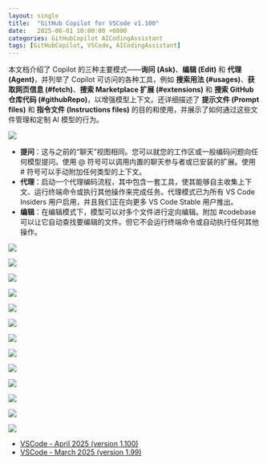 ```yaml
---
layout: single
title:  "GitHub Copilot for VSCode v1.100"
date:   2025-06-01 10:00:00 +0800
categories: GitHubCopilot AICodingAssistant
tags: [GitHubCopilot, VSCode, AICodingAssistant]
---
```


本文档介绍了 Copilot 的三种主要模式——**询问 (Ask)**、**编辑 (Edit)** 和 **代理 (Agent)**，并列举了 Copilot 可访问的各种工具，例如 **搜索用法 (#usages)**、**获取网页信息 (#fetch)**、**搜索 Marketplace 扩展 (#extensions)** 和 **搜索 GitHub 仓库代码 (#githubRepo)**，以增强模型上下文。还详细描述了 **提示文件 (Prompt files)** 和 **指令文件 (Instructions files)** 的目的和使用，并展示了如何通过这些文件管理和定制 AI 模型的行为。

<!--more-->

![](/images/2025/VSCode-GitHubCopilot/GitHubCopilot.png)

- **提问**：这与之前的“聊天”视图相同。您可以就您的工作区或一般编码问题向任何模型提问。使用 @ 符号可以调用内置的聊天参与者或已安装的扩展。使用 # 符号可以手动附加任何类型的上下文。
- **代理**：启动一个代理编码流程，其中包含一套工具，使其能够自主收集上下文、运行终端命令或执行其他操作来完成任务。代理模式已为所有 VS Code Insiders 用户启用，并且我们正在向更多 VS Code Stable 用户推出。
- **编辑**：在编辑模式下，模型可以对多个文件进行定向编辑。附加 #codebase 可以让它自动查找要编辑的文件。但它不会运行终端命令或自动执行任何其他操作。

![](/images/2025/VSCode-GitHubCopilot/UnifiedChatView.png)

![](/images/2025/VSCode-GitHubCopilot/PromptFiles.png)

![](/images/2025/VSCode-GitHubCopilot/InstructionsFiles.png)

![](/images/2025/VSCode-GitHubCopilot/InstructionsFiles-vs-PromptFiles.png)

![](/images/2025/VSCode-GitHubCopilot/githubRepo.png)

![](/images/2025/VSCode-GitHubCopilot/fetch.png)

![](/images/2025/VSCode-GitHubCopilot/extensions.png)

![](/images/2025/VSCode-GitHubCopilot/usages.png)

![](/images/2025/VSCode-GitHubCopilot/MCP_GitHub-Copilot-Chat.png)

![](/images/2025/VSCode-GitHubCopilot/MCPConfig.png)

![](/images/2025/VSCode-GitHubCopilot/MCP.png)

![](/images/2025/VSCode-GitHubCopilot/pythonGetEnvironmentInfo.jpeg)

![](/images/2025/VSCode-GitHubCopilot/pythonInstallPackage.jpeg)

- [VSCode - April 2025 (version 1.100)](https://code.visualstudio.com/updates/v1_100)
- [VSCode - March 2025 (version 1.99)](https://code.visualstudio.com/updates/v1_99)
